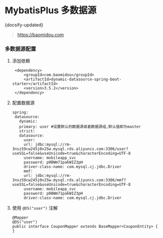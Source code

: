#  MybatisPlus 多数据源
{docsify-updated}

> https://baomidou.com


### 多数据源配置
1. 添加依赖
   ```
	<dependency>
		<groupId>com.baomidou</groupId>
		<artifactId>dynamic-datasource-spring-boot-starter</artifactId>
		<version>3.5.2</version>
	</dependency>
   ```
2. 配置数据源
   ```
   spring:
	datasource:
	  dynamic:
	  primary: user #设置默认的数据源或者数据源组,默认值即为master
	  strict:
	  datasource:
	  	user:
	  	url: jdbc:mysql://rm-3nsz59cw245j0v25w.mysql.rds.aliyuncs.com:3306/user?useSSL=false&useUnicode=true&characterEncoding=UTF-8
	  	username: mobileapp_svc
	  	password: p0BWm71pakWIZ3pH
	  	driver-class-name: com.mysql.cj.jdbc.Driver
	  	mmf:
	  	url: jdbc:mysql://rm-3nsz59cw245j0v25w.mysql.rds.aliyuncs.com:3306/mmf?useSSL=false&useUnicode=true&characterEncoding=UTF-8
	  	username: mobileapp_svc
	  	password: p0BWm71pakWIZ3pH
	  	driver-class-name: com.mysql.cj.jdbc.Driver
   ```
3. 使用 `@DS("user")` 注解
	```
	@Mapper
	@DS("user")
	public interface CouponMapper extends BaseMapper<CouponEntity> {
	}
	```